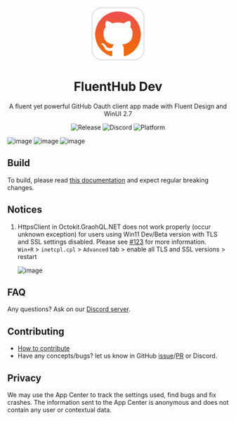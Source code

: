 <p align="center">
  <img width="128" align="center" src="src/FluentHub/Assets/AppTiles/StoreLogo.scale-400.png">
</p>
<h1 align="center">
  FluentHub Dev
</h1>
<p align="center">
  A fluent yet powerful GitHub Oauth client app made with Fluent Design and WinUI 2.7
</p>

<p align="center">
  <a style="text-decoration:none" href="https://github.com/fluenthub-community/FluentHub/releases">
    <img src="https://img.shields.io/github/v/release/fluenthub-community/fluenthub?include_prereleases&style=flat-square" alt="Release" />
  </a>
  <a style="text-decoration:none" href="https://discord.gg/8KtRkjq2Q4">
    <img src="https://img.shields.io/discord/935562861701390336?color=blue&label=Discord&style=flat-square" alt="Discord" />
  </a>
  <a style="text-decoration:none">
    <img src="https://img.shields.io/badge/Platform-Windows-red?style=flat-square" alt="Platform" />
  </a>
</p>

![image](https://user-images.githubusercontent.com/62196528/167259072-adedd9c3-c979-48a5-96f9-f37ddc87b662.png)
![image](https://user-images.githubusercontent.com/62196528/167259003-500c79b0-f301-4bd7-82b6-5d9ad7473118.png)
![image](https://user-images.githubusercontent.com/62196528/167263705-7068e9d9-8086-4bde-a445-84a8e9c09136.png)

## Build

To build, please read [this documentation](docs/build-from-source.md) and expect regular breaking changes.

## Notices

 1. HttpsClient in Octokit.GraohQL.NET does not work properly (occur unknown exception) for users using Win11 Dev/Beta version with TLS and SSL settings disabled. Please see [#123](https://github.com/fluenthub-community/FluentHub/issues/123) for more information.</br>`Win+R` > `inetcpl.cpl` > `Advanced` tab > enable all TLS and SSL versions > restart

	![image](https://user-images.githubusercontent.com/99880210/164863685-27770148-4c68-4920-bf87-8c0dd2b0272f.png)

## FAQ

Any questions? Ask on our [Discord server](https://discord.gg/8KtRkjq2Q4).

## Contributing

- [How to contribute](docs/CONTRIBUTING.md)
- Have any concepts/bugs? let us know in GitHub [issue](https://github.com/fluenthub-community/FluentHub/issues)/[PR](https://github.com/fluenthub-community/FluentHub/pulls) or Discord.

## Privacy

We may use the App Center to track the settings used, find bugs and fix crashes. The information sent to the App Center is anonymous and does not contain any user or contextual data.
